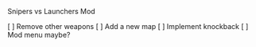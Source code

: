 Snipers vs Launchers Mod

[ ] Remove other weapons
[ ] Add a new map
[ ] Implement knockback
[ ] Mod menu maybe?
